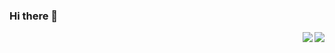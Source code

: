 ### Hi there 👋

<!--
**zhangbaijin/zhangbaijin** is a ✨ _special_ ✨ repository because its `README.md` (this file) appears on your GitHub profile.

Here are some ideas to get you started:

- 🔭 I’m currently working on WUXI
- 🌱 I’m currently learning GAN and low-level vision 
- 👯 I’m looking to collaborate on ...
- 🤔 I’m looking for help with ...
- 💬 Ask me about anything
- 📫 How to reach me: SemiZxf@163.com
- 😄 Pronouns: ...
- ⚡ Fun fact: ...
-->

<img align="right" src="https://github-readme-stats.vercel.app/api?username=zhangbaijin&show_icons=true">

<img align="right" src="https://github-readme-stats.vercel.app/api/top-langs/?username=zhangbaijin">

